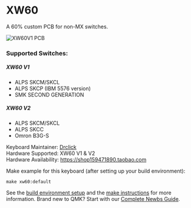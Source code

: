 # XW60

A 60% custom PCB for non-MX switches.

![XW60V1 PCB](https://i.imgur.com/1KVSEZ0.jpg)

### Supported Switches:

##### XW60 V1

 - ALPS SKCM/SKCL
 - ALPS SKCP (IBM 5576 version)
 - SMK SECOND GENERATION

##### XW60 V2

 - ALPS SKCM/SKCL
 - ALPS SKCC
 - Omron B3G-S
 
Keyboard Maintainer: [Drclick](https://github.com/itsdrdick)  
Hardware Supported: XW60 V1 & V2  
Hardware Availability: https://shop159471890.taobao.com

Make example for this keyboard (after setting up your build environment):

    make xw60:default

See the [build environment setup](https://docs.qmk.fm/#/getting_started_build_tools) and the [make instructions](https://docs.qmk.fm/#/getting_started_make_guide) for more information. Brand new to QMK? Start with our [Complete Newbs Guide](https://docs.qmk.fm/#/newbs).
